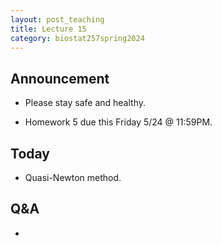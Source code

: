 ```yaml
---
layout: post_teaching
title: Lecture 15
category: biostat257spring2024
---
```


## Announcement

* Please stay safe and healthy.

* Homework 5 due this Friday 5/24 @ 11:59PM.

## Today

* Quasi-Newton method.

## Q&A

* 
